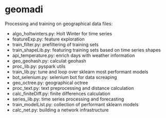 # geomadi
Processing and training on geographical data
files:
* algo\_holtwinters.py: Holt Winter for time series
* featureExp.py: feature exploration
* train\_filter.py: prefiltering of training sets
* train\_shapeLib.py: featuring training sets based on time series shapes
* api\_temperature.py: enrich days with weather information
* geo\_geohash.py: calculat geohash
* proc\_lib.py: pyspark utils
* train\_lib.py: tune and loop over sklearn most performant models
* bot\_selenium.py: selenium bot for data screaping
* geo\_octree.py: geographical octree
* proc\_text.py: text preprocessing and distance calculation
* calc\_finiteDiff.py: finite differences calculation
* series\_lib.py: time series processing and forecasting    
* train\_modelList.py: collection of performant sklearn models
* calc\_net.py: building a network infrastructure


